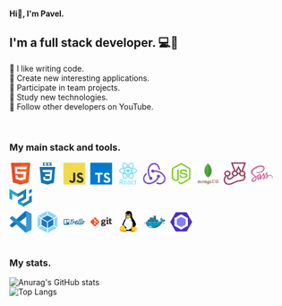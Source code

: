 #### Hi👋, I'm Pavel.

## I'm a full stack developer. 💻🦫

📌 I like writing code.<br />
📌 Create new interesting applications.<br />
📌 Participate in team projects.<br />
📌 Study new technologies.<br />
📌 Follow other developers on YouTube.<br />

<br />

### My main stack and tools.

<div>
  <img src="https://github.com/devicons/devicon/blob/master/icons/html5/html5-original.svg" title="HTML5" alt="HTML" width="40" height="40"/>&nbsp;
  <img src="https://github.com/devicons/devicon/blob/master/icons/css3/css3-plain-wordmark.svg"  title="CSS3" alt="CSS" width="40" height="40"/>&nbsp;
  <img src="https://github.com/devicons/devicon/blob/master/icons/javascript/javascript-original.svg" title="JavaScript" alt="JavaScript" width="40" height="40"/>&nbsp;
  <img src="https://github.com/devicons/devicon/blob/master/icons/typescript/typescript-original.svg" title="typescript" alt="typescript" width="40" height="40"/>&nbsp;
  <img src="https://github.com/devicons/devicon/blob/master/icons/react/react-original-wordmark.svg" title="React" alt="React" width="40" height="40"/>&nbsp;
  <img src="https://github.com/devicons/devicon/blob/master/icons/redux/redux-original.svg" title="Redux" alt="Redux" width="40" height="40"/>&nbsp;
  <img src="https://github.com/devicons/devicon/blob/master/icons/nodejs/nodejs-original.svg" title="NodeJS" alt="NodeJS" width="40" height="40"/>&nbsp;
  <img src="https://github.com/devicons/devicon/blob/master/icons/mongodb/mongodb-original-wordmark.svg" title="mongodb" alt="mongodb" width="40" height="40"/>&nbsp;
   <img src="https://github.com/devicons/devicon/blob/master/icons/jest/jest-plain.svg" title="jest" alt="jest" width="40" height="40"/>&nbsp;
   <img src="https://github.com/devicons/devicon/blob/master/icons/sass/sass-original.svg" title="sass" alt="sass" width="40" height="40"/>&nbsp;
   <img src="https://github.com/devicons/devicon/blob/master/icons/materialui/materialui-original.svg" title="materialui" alt="materialui" width="40" height="40"/>&nbsp;
  <br/>
   <img src="https://github.com/devicons/devicon/blob/master/icons/vscode/vscode-original.svg" title="vscode" alt="vscode" width="40" height="40"/>&nbsp;
   <img src="https://github.com/devicons/devicon/blob/master/icons/webpack/webpack-original.svg" title="webpack" alt="webpack" width="40" height="40"/>&nbsp;
   <img src="https://github.com/devicons/devicon/blob/master/icons/trello/trello-plain-wordmark.svg" title="trello" alt="trello" width="40" height="40"/>&nbsp;
  <img src="https://github.com/devicons/devicon/blob/master/icons/git/git-original-wordmark.svg" title="Git" alt="Git" width="40" height="40"/>&nbsp;
  <img src="https://github.com/devicons/devicon/blob/master/icons/linux/linux-original.svg" title="Linux" alt="Linux" width="40" height="40"/>&nbsp;
  <img src="https://github.com/devicons/devicon/blob/master/icons/docker/docker-original.svg" title="docker" alt="docker" width="40" height="40"/>&nbsp;
  <img src="https://github.com/devicons/devicon/blob/master/icons/eslint/eslint-original.svg" title="eslint" alt="eslint" width="40" height="40"/>&nbsp;
</div>

<br/>

### My stats.

![Anurag's GitHub stats](https://github-readme-stats.vercel.app/api?username=pavel11988&show_icons=true&theme=cobalt)
<br/>
![Top Langs](https://github-readme-stats.vercel.app/api/top-langs/?username=pavel11988&layout=compact&show_icons=true&theme=tokyonight)
<br/>
